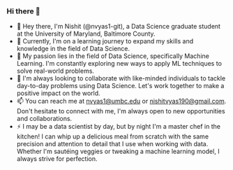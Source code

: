 ### Hi there 👋
- 👋 Hey there, I'm Nishit (@nvyas1-git), a Data Science graduate student at the University of Maryland, Baltimore County.
- 🌱 Currently, I'm on a learning journey to expand my skills and knowledge in the field of Data Science.
- 👀 My passion lies in the field of Data Science, specifically Machine Learning. I'm constantly exploring new ways to apply ML techniques to solve real-world problems.   
- 🤝 I'm always looking to collaborate with like-minded individuals to tackle day-to-day problems using Data Science. Let's work together to make a positive impact on the world. 
- 📫 You can reach me at nvyas1@umbc.edu or nishitvyas190@gmail.com. Don't hesitate to connect with me, I'm always open to new opportunities and collaborations.
- ⚡ I may be a data scientist by day, but by night I'm a master chef in the kitchen! I can whip up a delicious meal from scratch with the same precision and attention to detail that I use when working with data. Whether I'm sautéing veggies or tweaking a machine learning model, I always strive for perfection.

<!--



-->







